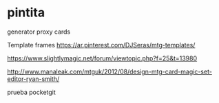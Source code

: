 # pintita
generator proxy cards

Template frames
https://ar.pinterest.com/DJSeras/mtg-templates/

https://www.slightlymagic.net/forum/viewtopic.php?f=25&t=13980


http://www.manaleak.com/mtguk/2012/08/design-mtg-card-magic-set-editor-ryan-smith/

prueba pocketgit